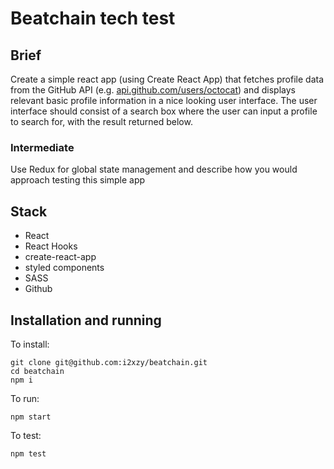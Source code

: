 # Beatchain tech test

## Brief

Create a simple react app (using Create React App) that fetches profile data from the GitHub API (e.g. [api.github.com/users/octocat](https://api.github.com/users/octocat)) and displays relevant basic profile information in a nice looking user interface. The user interface should consist of a search box where the user can input a profile to search for, with the result returned below.

### Intermediate

Use Redux for global state management and describe how you would approach testing this simple app

## Stack

- React
- React Hooks
- create-react-app
- styled components
- SASS
- Github

## Installation and running

To install:

```shell
git clone git@github.com:i2xzy/beatchain.git
cd beatchain
npm i
```

To run:

```shell
npm start
```

To test:

```shell
npm test
```

